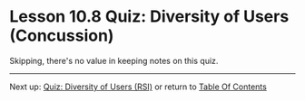 # Lesson 10.8 Quiz: Diversity of Users (Concussion)

Skipping, there's no value in keeping notes on this quiz.

- - -
Next up: [Quiz: Diversity of Users (RSI)](ND024_Part2_Lesson10_09.md) or return to [Table Of Contents](./ND024_TableOfContents.md)
